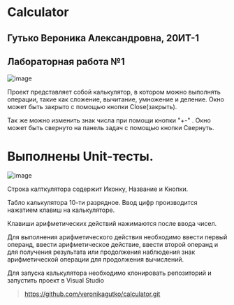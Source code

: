 # Calculator 
## Гутько Вероника Александровна, 20ИТ-1
## Лабораторная работа №1

![image](https://user-images.githubusercontent.com/118210558/201734439-d21b00f9-2e77-4374-8c43-48ca205a7ad9.png)


Проект представляет собой калькулятор, в котором можно выполнять операции, такие как сложение, вычитание, умножение и деление.
Окно может быть закрыто с помощью кнопки Close(закрыть).

Так же можно изменить знак числа при помощи кнопки "+-" .
Окно может быть свернуто на панель задач с помощью кнопки Свернуть.

# Выполнены Unit-тесты.

![image](https://user-images.githubusercontent.com/118210558/201734667-e6b9a9de-e7be-4090-999d-649f058ec38b.png)

Строка калткулятора содержит Иконку, Название и Кнопки.

Табло калькулятора 10-ти разрядное.
Ввод цифр производится нажатием клавиш на калькуляторе.

Клавиши арифметических действий нажимаются после ввода чисел.

Для выполнения арифметического действия необходимо ввести первый операнд, ввести арифметическое действие, ввести второй операнд и
для получения результата или продолжения наблюдения знак арифметической операции для продолжения вычислений.

Для запуска калькулятора необходимо клонировать репозиторий и запустить проект в Visual Studio
> https://github.com/veronikagutko/calculator.git
